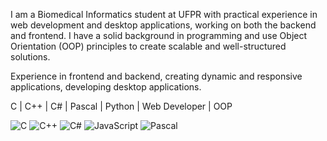 I am a Biomedical Informatics student at UFPR with practical experience in web development and desktop applications, working on both the backend and frontend. I have a solid background in programming and use Object Orientation (OOP) principles to create scalable and well-structured solutions.

Experience in frontend and backend, creating dynamic and responsive applications, developing desktop applications.

C | C++ | C# | Pascal | Python | Web Developer | OOP


![C](https://img.shields.io/badge/-C-00599C?style=flat-square&logo=c&logoColor=white)
![C++](https://img.shields.io/badge/-C++-00599C?style=flat-square&logo=c%2B%2B&logoColor=white)
![C#](https://img.shields.io/badge/-C%23-239120?style=flat-square&logo=c-sharp&logoColor=white)
![JavaScript](https://img.shields.io/badge/-JavaScript-F7DF1E?style=flat-square&logo=javascript&logoColor=black)
![Pascal](https://img.shields.io/badge/-Pascal-00599C?style=flat-square&logo=delphi&logoColor=white)

